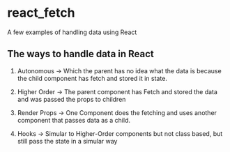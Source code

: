 # react_fetch


A few examples of handling data using React

## The ways to handle data in React

1. Autonomous -> Which the parent has no idea what the data is because the child component has fetch and stored it in state.

2. Higher Order -> The parent component has Fetch and stored the data and was passed the props to children

3. Render Props -> One Component does the fetching and uses another component that passes data as a child. 

4. Hooks -> Simular to Higher-Order components but not class based, but still pass the state in a simular way
